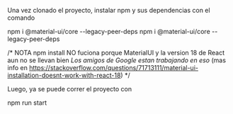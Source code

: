 Una vez clonado el proyecto, instalar npm y sus dependencias con el comando

npm i @material-ui/core --legacy-peer-deps  npm i @material-ui/core --legacy-peer-deps  

/* NOTA
npm install NO fuciona porque MaterialUI y la version 18 de React aun no se llevan bien *Los amigos de Google estan trabajando en eso*
(mas info en https://stackoverflow.com/questions/71713111/material-ui-installation-doesnt-work-with-react-18)
*/

Luego, ya se puede correr el proyecto con 

npm run start